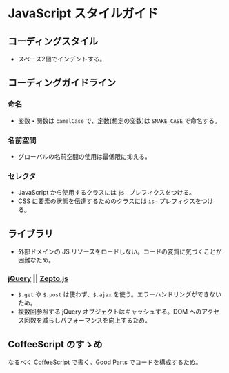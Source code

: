 # JavaScript スタイルガイド


## コーディングスタイル

- スペース2個でインデントする。


## コーディングガイドライン

### 命名

- 変数・関数は `camelCase` で、定数(想定の変数)は `SNAKE_CASE` で命名する。

### 名前空間

- グローバルの名前空間の使用は最低限に抑える。

### セレクタ

- JavaScript から使用するクラスには `js-` プレフィクスをつける。
- CSS に要素の状態を伝達するためのクラスには `is-` プレフィクスをつける。


## ライブラリ

- 外部ドメインの JS リソースをロードしない。コードの変質に気づくことが困難なため。

### [jQuery](http://jquery.com/) || [Zepto.js](http://zeptojs.com/)

- `$.get` や `$.post` は使わず、`$.ajax` を使う。エラーハンドリングができないため。
- 複数回参照する jQuery オブジェクトはキャッシュする。DOM へのアクセス回数を減らしパフォーマンスを向上するため。


## CoffeeScript のすゝめ

なるべく [CoffeeScript](http://coffeescript.org/) で書く。Good Parts でコードを構成するため。
